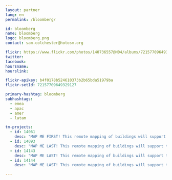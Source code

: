 ```yaml
---
layout: partner
lang: en
permalink: /bloomberg/

id: bloomberg
name: bloomberg
logo: bloomberg.png
contact: sam.colchester@hotosm.org

flickr: https://www.flickr.com/photos/140736557@N04/albums/72157709649329127
twitter: 
facebook: 
hoursname:
hourslink:

flickr-apikey: b4f0178b524610373b2b65bda51979ba
flickr-setId: 72157709649329127

primary-hashtag: bloomberg
subhashtags:
  - emea
  - apac
  - amer
  - latam

tm-projects:
  - id: 14061
    desc: "MAP ME FIRST! This remote mapping of buildings will support the identification and characterization of settlements, as well as the implementation of planned activities and largely the generation of data for humanitarian activities."
  - id: 14093
    desc: "MAP ME LAST! This remote mapping of buildings will support the identification and characterization of settlements, as well as the implementation of planned activities and largely the generation of data for humanitarian activities."
  - id: 14143
    desc: "MAP ME LAST! This remote mapping of buildings will support the identification and characterization of settlements, as well as the implementation of planned activities and largely the generation of data for humanitarian activities."
  - id: 14144
    desc: "MAP ME LAST! This remote mapping of buildings will support the identification and characterization of settlements, as well as the implementation of planned activities and largely the generation of data for humanitarian activities."

---
```

